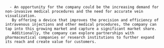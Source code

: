       - An opportunity for the company could be the increasing demand for non-invasive medical procedures and the need for accurate vein visualization.
       By offering a device that improves the precision and efficiency of intravenous injections and other medical procedures, the company can tap into this growing market and capture a significant market share.
       Additionally, the company can explore partnerships with pharmaceutical companies or research institutions to further expand its reach and create value for customers.



